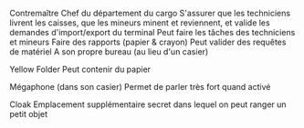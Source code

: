 Contremaître 
	Chef du département du cargo
	S'assurer que les techniciens livrent les caisses, que les mineurs minent et reviennent, et valide les demandes d'import/export du terminal
	Peut faire les tâches des techniciens et mineurs
	Faire des rapports (papier & crayon)
	Peut valider des requêtes de matériel
	A son propre bureau (au lieu d'un casier)

Yellow Folder
	Peut contenir du papier

Mégaphone (dans son casier)
	Permet de parler très fort quand activé

Cloak 
	Emplacement supplémentaire secret dans lequel on peut ranger un petit objet
